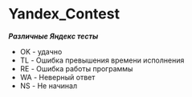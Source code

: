 # Yandex_Contest

__*Различные Яндекс тесты*__

- OK - удачно
- TL - Ошибка превышения времени исполнения
- RE - Ошибка работы программы
- WA - Неверный ответ
- NS - Не начинал


